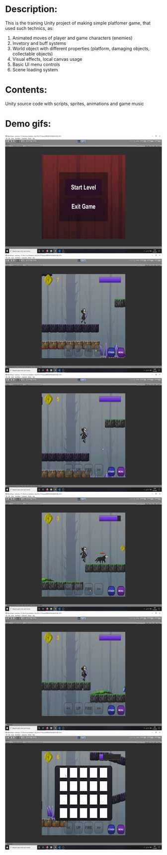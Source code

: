# Description:

This is the training Unity project of making simple platfomer game, that used such technics, as:

1. Animated moves of player and game characters (enemies)
2. Invetory and buff systems
3. World object with different properties (platform, damaging objects, collectable objects)
4. Visual effects, local canvas usage
5. Basic UI menu controls
6. Scene loading system

# Contents:

Unity source code with scripts, sprites, animations and game music

# Demo gifs:
<img src="/ezgif.com-gif-maker_1.gif" width="600" height="380">

<img src="/ezgif.com-gif-maker_2.gif" width="600" height="380">

<img src="/ezgif.com-gif-maker_3.gif" width="600" height="380">

<img src="/ezgif.com-gif-maker_4.gif" width="600" height="380">

<img src="/ezgif.com-gif-maker_5.gif" width="600" height="380">

<img src="/ezgif.com-gif-maker_6.gif" width="600" height="380">
